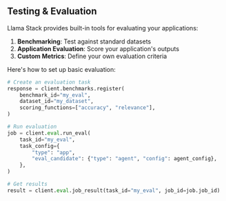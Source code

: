 ## Testing & Evaluation

Llama Stack provides built-in tools for evaluating your applications:

1. **Benchmarking**: Test against standard datasets
2. **Application Evaluation**: Score your application's outputs
3. **Custom Metrics**: Define your own evaluation criteria

Here's how to set up basic evaluation:

```python
# Create an evaluation task
response = client.benchmarks.register(
    benchmark_id="my_eval",
    dataset_id="my_dataset",
    scoring_functions=["accuracy", "relevance"],
)

# Run evaluation
job = client.eval.run_eval(
    task_id="my_eval",
    task_config={
        "type": "app",
        "eval_candidate": {"type": "agent", "config": agent_config},
    },
)

# Get results
result = client.eval.job_result(task_id="my_eval", job_id=job.job_id)
```
